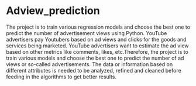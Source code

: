 # Adview_prediction
The project is to train various regression models and choose the best one to predict the number of advertisement views using Python.
YouTube advertisers pay Youtubers based on ad views and clicks for the goods and services being marketed. YouTube advertisers want to
estimate the ad view based on other metrics like comments, likes, etc.Therefore, the project is to train various models and choose the
best one to predict the number of ad views or so-called advertisements. The data or information based on different attributes is needed
to be analyzed, refined and cleaned before feeding in the algorithms to get better results.
